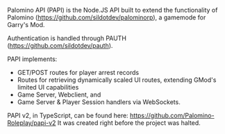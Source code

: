 Palomino API (PAPI) is the Node.JS API built to extend the functionality of Palomino (https://github.com/sildotdev/palominorp), a gamemode for Garry's Mod.

Authentication is handled through PAUTH (https://github.com/sildotdev/pauth).

PAPI implements:
- GET/POST routes for player arrest records
- Routes for retrieving dynamically scaled UI routes, extending GMod's limited UI capabilities
- Game Server, Webclient, and 
- Game Server & Player Session handlers via WebSockets.

PAPI v2, in TypeScript, can be found here: https://github.com/Palomino-Roleplay/papi-v2
It was created right before the project was halted.
